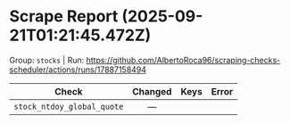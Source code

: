 # Scrape Report (2025-09-21T01:21:45.472Z)

Group: `stocks`  |  Run: https://github.com/AlbertoRoca96/scraping-checks-scheduler/actions/runs/17887158494

| Check | Changed | Keys | Error |
|---|:---:|:--|:--|
| `stock_ntdoy_global_quote` | — |  |  |
